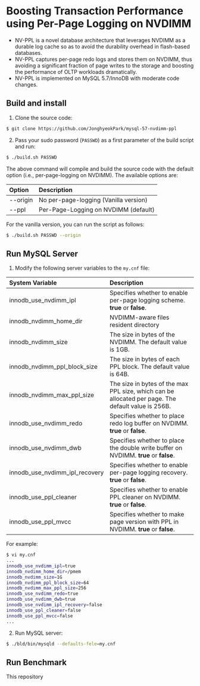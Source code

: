 # Boosting Transaction Performance using Per-Page Logging on NVDIMM

* NV-PPL is a novel database architecture that leverages NVDIMM as a durable log cache so as to avoid the durability overhead in flash-based databases.
* NV-PPL captures per-page redo logs and stores them on NVDIMM, thus avoiding a significant fraction of page writes to the storage and boosting the performance of OLTP workloads dramatically.
* NV-PPL is implemented on MySQL 5.7/InnoDB with moderate code changes.

## Build and install

1. Clone the source code:

```bash
$ git clone https://github.com/JonghyeokPark/mysql-57-nvdimm-ppl
```

2. Pass your sudo password (`PASSWD`) as a first parameter of the build script and run:

```bash
$ ./build.sh PASSWD
```
The above command will compile and build the source code with the default option (i.e., per-page-logging on NVDIMM). The available options are:

| Option     | Description |
| :--------- | :---------- |
| --origin   | No per-page-logging (Vanilla version)  |
| --ppl      | Per-Page-Logging on NVDIMM (default)  |

For the vanilla version, you can run the script as follows:

```bash
$ ./build.sh PASSWD --origin
```

## Run MySQL Server

1. Modify the following server variables to the `my.cnf` file:

| System Variable                     | Description | 
| :---------------------------------- | :---------- |
| innodb_use_nvdimm_ipl               | Specifies whether to enable per-page logging scheme. **true** or **false**. |
| innodb_nvdimm_home_dir              | NVDIMM-aware files resident directory |
| innodb_nvdimm_size		        | The size in bytes of the NVDIMM. The default value is 1GB. |
| innodb_nvdimm_ppl_block_size	  | The size in bytes of each PPL block. The default value is 64B. |
| innodb_nvdimm_max_ppl_size	        | The size in bytes of the max PPL size, which can be allocated per page. The default value is 256B. |
| innodb_use_nvdimm_redo	        | Specifies whether to place redo log buffer on NVDIMM. **true** or **false**.|
| innodb_use_nvdimm_dwb	              | Specifies whether to place the double write buffer on NVDIMM. **true** or **false**.|
| innodb_use_nvdimm_ipl_recovery	  | Specifies whether to enable per-page logging recovery. **true** or **false**.|
| innodb_use_ppl_cleaner	        | Specifies whether to enable PPL cleaner on NVDIMM. **true** or **false**.|
| innodb_use_ppl_mvcc	              | Specifies whether to make page version with PPL in NVDIMM. **true** or **false**.|

For example:

```bash
$ vi my.cnf
...
innodb_use_nvdimm_ipl=true
innodb_nvdimm_home_dir=/pmem
innodb_nvdimm_size=1G
innodb_nvdimm_ppl_block_size=64
innodb_nvdimm_max_ppl_size=256
innodb_use_nvdimm_redo=true
innodb_use_nvdimm_dwb=true
innodb_use_nvdimm_ipl_recovery=false
innodb_use_ppl_cleaner=false
innodb_use_ppl_mvcc=false
...
```

2. Run MySQL server:

```bash
$ ./bld/bin/mysqld --defaults-fele=my.cnf
```

## Run Benchmark

This repository
